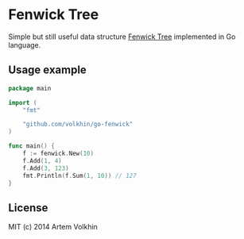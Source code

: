 # Fenwick Tree
Simple but still useful data structure [Fenwick
Tree](https://en.wikipedia.org/wiki/Fenwick_tree) implemented in Go language.

## Usage example

```go
package main

import (
	"fmt"

	"github.com/volkhin/go-fenwick"
)

func main() {
	f := fenwick.New(10)
	f.Add(1, 4)
	f.Add(3, 123)
	fmt.Println(f.Sum(1, 10)) // 127
}
```

## License

MIT (c) 2014 Artem Volkhin
